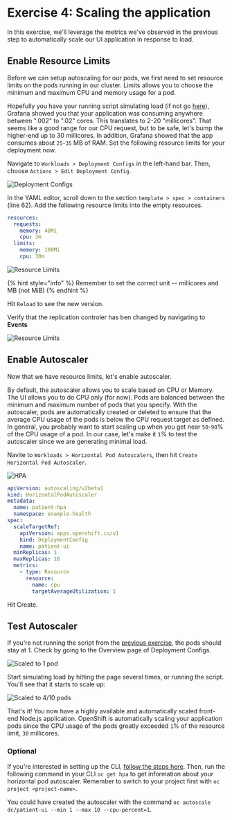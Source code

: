 # Exercise 4: Scaling the application

In this exercise, we'll leverage the metrics we've observed in the previous step to automatically scale our UI application in response to load.

## Enable Resource Limits

Before we can setup autoscaling for our pods, we first need to set resource limits on the pods running in our cluster. Limits allows you to choose the minimum and maximum CPU and memory usage for a pod.

Hopefully you have your running script simulating load \(if not go [here](exercise-2.md#simulate-load-on-the-application)\), Grafana showed you that your application was consuming anywhere between ".002" to ".02" cores. This translates to 2-20 "millicores". That seems like a good range for our CPU request, but to be safe, let's bump the higher-end up to 30 millicores. In addition, Grafana showed that the app consumes about `25`-`35` MB of RAM. Set the following resource limits for your deployment now.

Navigate to `Workloads > Deployment Configs` in the left-hand bar. Then, choose `Actions > Edit Deployment Config`.

![Deployment Configs](../.gitbook/assets/ocp43-dc.png)

In the YAML editor, scroll down to the section `template > spec > containers` \(line 62\). Add the following resource limits into the empty resources.

```yaml
resources:
  requests:
    memory: 40Mi
    cpu: 3m
  limits:
    memory: 100Mi
    cpu: 30m
```

![Resource Limits](../.gitbook/assets/ocp43-limits-yaml.png)

{% hint style="info" %}
Remember to set the correct unit -- millicores and MB \(not MiB\)
{% endhint %}

Hit `Reload` to see the new version.

Verify that the replication controler has ben changed by navigating to **Events**

![Resource Limits](../.gitbook/assets/ocp43-limits-event.png)

## Enable Autoscaler

Now that we have resource limits, let's enable autoscaler.

By default, the autoscaler allows you to scale based on CPU or Memory. The UI allows you to do CPU only \(for now\). Pods are balanced between the minimum and maximum number of pods that you specify. With the autoscaler, pods are automatically created or deleted to ensure that the average CPU usage of the pods is below the CPU request target as defined. In general, you probably want to start scaling up when you get near `50`-`90`% of the CPU usage of a pod. In our case, let's make it `1`% to test the autoscaler since we are generating minimal load.

Navite to `Workloads > Horizontal Pod Autoscalers`, then hit `Create Horizontal Pod Autoscaler`.

![HPA](../.gitbook/assets/ocp43-autoscaler.png)

```yaml
apiVersion: autoscaling/v2beta1
kind: HorizontalPodAutoscaler
metadata:
  name: patient-hpa
  namespace: example-health
spec:
  scaleTargetRef:
    apiVersion: apps.openshift.io/v1
    kind: DeploymentConfig
    name: patient-ui
  minReplicas: 1
  maxReplicas: 10
  metrics:
    - type: Resource
      resource:
        name: cpu
        targetAverageUtilization: 1
```

Hit Create.

## Test Autoscaler

If you're not running the script from the [previous exercise](exercise-2.md#simulate-load-on-the-application), the pods should stay at 1. Check by going to the Overview page of Deployment Configs.

![Scaled to 1 pod](../.gitbook/assets/ocp43-dc-pod.png)

Start simulating load by hitting the page several times, or running the script. You'll see that it starts to scale up:

![Scaled to 4/10 pods](../.gitbook/assets/ocp43-autoscaler-after.png)

That's it! You now have a highly available and automatically scaled front-end Node.js application. OpenShift is automatically scaling your application pods since the CPU usage of the pods greatly exceeded `1`% of the resource limit, `30` millicores.

### Optional

If you're interested in setting up the CLI, [follow the steps here](../getting-started/setup_cli.md). Then, run the following command in your CLI `oc get hpa` to get information about your horizontal pod autoscaler. Remember to switch to your project first with `oc project <project-name>`.

You could have created the autoscaler with the command `oc autoscale dc/patient-ui --min 1 --max 10 --cpu-percent=1`.

